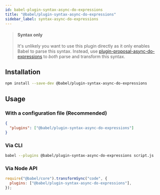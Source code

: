 ```yaml
---
id: babel-plugin-syntax-async-do-expressions
title: "@babel/plugin-syntax-async-do-expressions"
sidebar_label: syntax-async-do-expressions
---
```


> #### Syntax only
>
> It's unlikely you want to use this plugin directly as it only enables Babel to parse this syntax. Instead, use [plugin-proposal-async-do-expressions](plugin-proposal-async-do-expressions.md) to _both_ parse and transform this syntax.

## Installation

```sh
npm install --save-dev @babel/plugin-syntax-async-do-expressions
```

## Usage

### With a configuration file (Recommended)

```json
{
  "plugins": ["@babel/plugin-syntax-async-do-expressions"]
}
```

### Via CLI

```sh
babel --plugins @babel/plugin-syntax-async-do-expressions script.js
```

### Via Node API

```javascript
require("@babel/core").transformSync("code", {
  plugins: ["@babel/plugin-syntax-async-do-expressions"],
});
```
